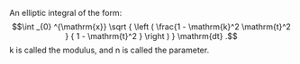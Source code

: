An elliptic integral of the form: $$\int _{0} ^{\mathrm{x}}
\sqrt { \left ( \frac{1 - \mathrm{k}^2 \mathrm{t}^2 } 
{ 1 - \mathrm{t}^2 } \right ) } \mathrm{dt} .$$ k is called the modulus,
and n is called the parameter.
